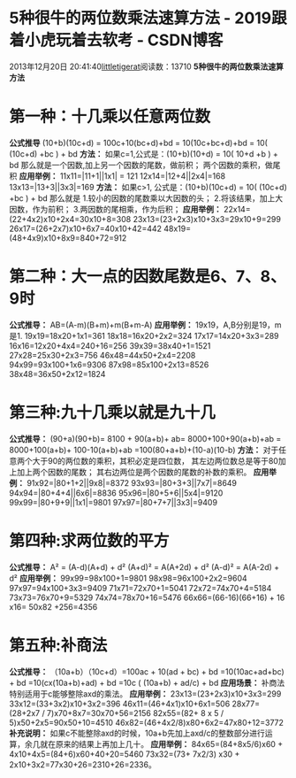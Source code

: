 # 5种很牛的两位数乘法速算方法 - 2019跟着小虎玩着去软考 - CSDN博客
2013年12月20日 20:41:40[littletigerat](https://me.csdn.net/littletigerat)阅读数：13710
**5种很牛的两位数乘法速算方法**
# 第一种：十几乘以任意两位数
**公式推导**
(10+b)(10c+d) = 100c+10(bc+d)+bd = 10(10c+bc+d)+bd
= 10( (10c+d) +bc ) + bd
**方法：**
如果c=1,公式是：(10+b)(10+d) = 10( 10+d +b ) + bd
那么就是一个因数,加上另一个因数的尾数，做前积；
两个因数的乘积，做尾积
**应用举例：**
11x11=|11+1||1x1| = 121
12x14=|12+4||2x4|=168
13x13=|13+3||3x3|=169
**方法：**
如果c>1,
公式是：(10+b)(10c+d) = 10( (10c+d) +bc ) + bd
那么就是
1.较小的因数的尾数乘以大因数的头；
2.将该结果，加上大因数，作为前积；
3.两因数的尾相乘，作为后积；
**应用举例：**
22x14=(22+4x2)x10+2x4=30x10+8=308
23x13=(23+2x3)x10+3x3=29x10+9=299
26x17=(26+2x7)x10+6x7=40x10+42=442
48x19=(48+4x9)x10+8x9=840+72=912
# 第二种：大一点的因数尾数是6、7、8、9时
**公式推导：**
AB=(A-m)(B+m)+m(B+m-A)
**应用举例：**
19x19，A,B分别是19，m是1.
19x19=18x20+1x1=361
18x18=16x20+2x2=324
17x17=14x20+3x3=289
16x16=12x20+4x4=240+16=256
39x39=38x40+1=1521
27x28=25x30+2x3=756
46x48=44x50+2x4=2208
94x99=93x100+1x6=9306
87x98=85x100+2x13=8526
38x48=36x50+2x12=1824
# 第三种:九十几乘以就是九十几
**公式推导：**
(90+a)(90+b)= 8100 + 90(a+b)+ ab= 8000+100+90(a+b)+ab
= 8000+100(a+b)+ 100-10(a+b)+ab
=100(80+a+b)+(10-a)(10-b)
**方法：**
对于任意两个大于90的两位数的乘积，其积必定是四位数，
其左边两位数总是等于80加上加上两个因数的尾数；
其右边两位是两个因数的尾数的补数的乘积。
**应用举例：**
91x92=|80+1+2||9x8|=8372
93x93=|80+3+3||7x7|=8649
94x94=|80+4+4||6x6|=8836
95x96=|80+5+6||5x4|=9120
99x99=|80+9+9||1x1|=9801
97x97=|80+7+7||3x3|=9409
# 第四种:求两位数的平方
**公式推导：**
A² = (A-d)(A+d) + d²
(A+d)² = A(A+2d) + d²
(A-d)² = A(A-2d) + d²
**应用举例：**
99x99=98x100+1=9801
98x98=96x100+2x2=9604
97x97=94x100+3x3=9409
71x71=72x70+1=5041
72x72=74x70+4=5184
73x73=76x70+9=5329
74x74=78x70+16=5476
66x66=(66-16)(66+16) + 16 x16= 50x82 +256=4356
# 第五种:补商法
**公式推导：**
（10a+b）（10c+d）=100ac + 10(ad + bc) + bd
=10(10ac+ad+bc) + bd
=10(cx(10a+b)+ad) + bd
=10c ( (10a+b) + ad/c) + bd
**应用场景：**
补商法特别适用于c能够整除axd的乘法。
**应用举例：**
23x13=(23+2x3)x10+3x3=299
33x12=(33+3x2)x10+3x2=396
46x11=(46+4x1)x10+6x1=506
28x77=(28+2x7 / 7)x70+8x7=30x70+56=2156
82x55=(82+ 8 x 5 / 5)x50+2x5=90x50+10=4510
46x82=(46+4x2/8)x80+6x2=47x80+12=3772
**补充说明：**
如果c不能整除axd的时候，10a+b先加上axd/c的整数部分进行运算，余几就在原来的结果上再加上几十。
**应用举例：**
84x65=(84+8x5/6)x60 + 4x10+4x5=(84+6)x60+40+20=5460
73x32=(73+ 7x2/3) x30 + 2x10+3x2=77x30+26=2310+26=2336。
